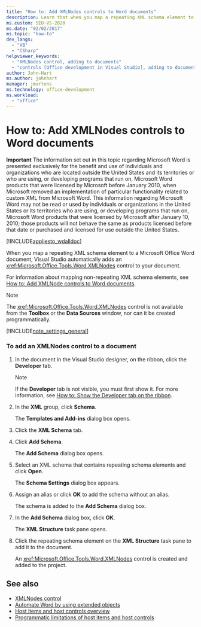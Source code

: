 ```yaml
---
title: "How to: Add XMLNodes controls to Word documents"
description: Learn that when you map a repeating XML schema element to a Microsoft Office Word document, Visual Studio automatically adds an XMLNodes control to your document.
ms.custom: SEO-VS-2020
ms.date: "02/02/2017"
ms.topic: "how-to"
dev_langs:
  - "VB"
  - "CSharp"
helpviewer_keywords:
  - "XMLNodes control, adding to documents"
  - "controls [Office development in Visual Studio], adding to documents"
author: John-Hart
ms.author: johnhart
manager: jmartens
ms.technology: office-development
ms.workload:
  - "office"
---
```

# How to: Add XMLNodes controls to Word documents
  **Important** The information set out in this topic regarding Microsoft Word is presented exclusively for the benefit and use of individuals and organizations who are located outside the United States and its territories or who are using, or developing programs that run on, Microsoft Word products that were licensed by Microsoft before January 2010, when Microsoft removed an implementation of particular functionality related to custom XML from Microsoft Word. This information regarding Microsoft Word may not be read or used by individuals or organizations in the United States or its territories who are using, or developing programs that run on, Microsoft Word products that were licensed by Microsoft after January 10, 2010; those products will not behave the same as products licensed before that date or purchased and licensed for use outside the United States.

 [!INCLUDE[appliesto_wdalldoc](../vsto/includes/appliesto-wdalldoc-md.md)]

 When you map a repeating XML schema element to a Microsoft Office Word document, Visual Studio automatically adds an <xref:Microsoft.Office.Tools.Word.XMLNodes> control to your document.

 For information about mapping non-repeating XML schema elements, see [How to: Add XMLNode controls to Word documents](../vsto/how-to-add-xmlnode-controls-to-word-documents.md).

> [!NOTE]
> The <xref:Microsoft.Office.Tools.Word.XMLNodes> control is not available from the **Toolbox** or the **Data Sources** window, nor can it be created programmatically.

 [!INCLUDE[note_settings_general](../sharepoint/includes/note-settings-general-md.md)]

### To add an XMLNodes control to a document

1. In the document in the Visual Studio designer, on the ribbon, click the **Developer** tab.

    > [!NOTE]
    > If the **Developer** tab is not visible, you must first show it. For more information, see [How to: Show the Developer tab on the ribbon](../vsto/how-to-show-the-developer-tab-on-the-ribbon.md).

2. In the **XML** group, click **Schema**.

     The **Templates and Add-ins** dialog box opens.

3. Click the **XML Schema** tab.

4. Click **Add Schema**.

     The **Add Schema** dialog box opens.

5. Select an XML schema that contains repeating schema elements and click **Open**.

     The **Schema Settings** dialog box appears.

6. Assign an alias or click **OK** to add the schema without an alias.

     The schema is added to the **Add Schema** dialog box.

7. In the **Add Schema** dialog box, click **OK**.

     The **XML Structure** task pane opens.

8. Click the repeating schema element on the **XML Structure** task pane to add it to the document.

     An <xref:Microsoft.Office.Tools.Word.XMLNodes> control is created and added to the project.

## See also
- [XMLNodes control](../vsto/xmlnodes-control.md)
- [Automate Word by using extended objects](../vsto/automating-word-by-using-extended-objects.md)
- [Host items and host controls overview](../vsto/host-items-and-host-controls-overview.md)
- [Programmatic limitations of host items and host controls](../vsto/programmatic-limitations-of-host-items-and-host-controls.md)
